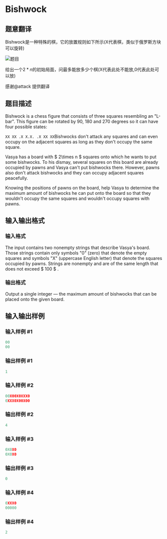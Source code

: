 # Bishwock

## 题意翻译

Bishwock是一种特殊的棋，它的放置规则如下所示(X代表棋，类似于俄罗斯方块可以旋转)

![题目](http://fq.wc.lt//up/1530003941.png)

给出一个$2*n$的初始局面，问最多能放多少个棋(X代表此处不能放,0代表此处可以放)

感谢@attack 提供翻译

## 题目描述

Bishwock is a chess figure that consists of three squares resembling an "L-bar". This figure can be rotated by 90, 180 and 270 degrees so it can have four possible states:

`XX XX .X X.X. .X XX XX`Bishwocks don't attack any squares and can even occupy on the adjacent squares as long as they don't occupy the same square.

Vasya has a board with $ 2\times n $ squares onto which he wants to put some bishwocks. To his dismay, several squares on this board are already occupied by pawns and Vasya can't put bishwocks there. However, pawns also don't attack bishwocks and they can occupy adjacent squares peacefully.

Knowing the positions of pawns on the board, help Vasya to determine the maximum amount of bishwocks he can put onto the board so that they wouldn't occupy the same squares and wouldn't occupy squares with pawns.

## 输入输出格式

### 输入格式

The input contains two nonempty strings that describe Vasya's board. Those strings contain only symbols "0" (zero) that denote the empty squares and symbols "X" (uppercase English letter) that denote the squares occupied by pawns. Strings are nonempty and are of the same length that does not exceed $ 100 $ .

### 输出格式

Output a single integer — the maximum amount of bishwocks that can be placed onto the given board.

## 输入输出样例

### 输入样例 #1

```cpp
00
00

```
### 输出样例 #1

```cpp
1
```


### 输入样例 #2

```cpp
00X00X0XXX0
0XXX0X00X00

```
### 输出样例 #2

```cpp
4
```


### 输入样例 #3

```cpp
0X0X0
0X0X0

```
### 输出样例 #3

```cpp
0
```


### 输入样例 #4

```cpp
0XXX0
00000

```
### 输出样例 #4

```cpp
2
```


